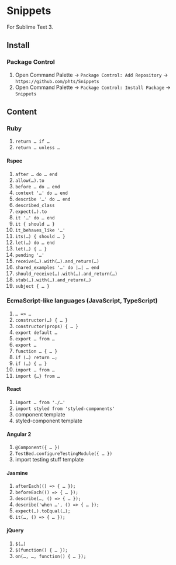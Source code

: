 # Snippets

For Sublime Text 3.

## Install

### Package Control

1. Open Command Palette &rarr; `Package Control: Add Repository` &rarr; `https://github.com/phts/Snippets`
2. Open Command Palette &rarr; `Package Control: Install Package` &rarr; `Snippets`

## Content

### Ruby

1. `return … if …`
1. `return … unless …`

#### Rspec

1. `after … do … end`
1. `allow(…).to`
1. `before … do … end`
1. `context '…' do … end`
1. `describe '…' do … end`
1. `described_class`
1. `expect(…).to`
1. `it '…' do … end`
1. `it { should … }`
1. `it_behaves_like '…'`
1. `its(…) { should … }`
1. `let(…) do … end`
1. `let(…) { … }`
1. `pending '…'`
1. `receive(…).with(…).and_return(…)`
1. `shared_examples '…' do |…| … end`
1. `should_receive(…).with(…).and_return(…)`
1. `stub(…).with(…).and_return(…)`
1. `subject { … }`

### EcmaScript-like languages (JavaScript, TypeScript)

1. `… => …`
1. `constructor(…) { … }`
1. `constructor(props) { … }`
1. `export default …`
1. `export … from …`
1. `export …`
1. `function … { … }`
1. `if (…) return …;`
1. `if (…) { … }`
1. `import … from …`
1. `import {…} from …`

#### React

1. `import … from './…'`
1. `import styled from 'styled-components'`
1. component template
1. styled-component template

#### Angular 2

1. `@Component({ … })`
1. `TestBed.configureTestingModule({ … })`
1. import testing stuff template

#### Jasmine

1. `afterEach(() => { … });`
1. `beforeEach(() => { … });`
1. `describe(…, () => { … });`
1. `describe('when …', () => { … });`
1. `expect(…).toEqual(…);`
1. `it(…, () => { … });`

#### jQuery

1. `$(…)`
1. `$(function() { … });`
1. `on(…, …, function() { … });`
